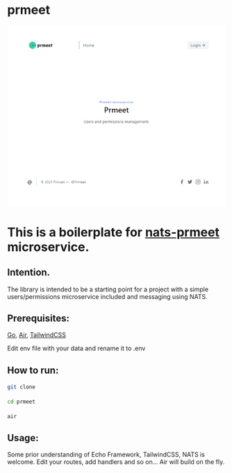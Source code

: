 # prmeet

![prmeet](views/public/img/prmeet.png)

# This is a boilerplate for [nats-prmeet](https://github.com/oxks/nats-prmeet) microservice. 

## Intention. 

The library is intended to be a starting point for a project with a simple users/permissions microservice included and messaging using NATS. 

## Prerequisites: 

[Go](https://go.dev/doc/install), [Air](https://github.com/cosmtrek/air), [TailwindCSS](https://tailwindcss.com/docs/installation/using-postcss)

Edit env file with your data and rename it to .env 

## How to run: 

```bash
git clone

cd prmeet

air
```

## Usage:

Some prior understanding of Echo Framework, TailwindCSS, NATS is welcome. 
Edit your routes, add handlers and so on... Air will build on the fly. 